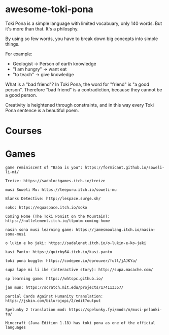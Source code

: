# awesome-toki-pona

Toki Pona is a simple language with limited vocabuary, only 140 words. But it's more than that. It's a philosphy.

By using so few words, you have to break down big concepts into simple things.

For example:
* Geologist -> Person of earth knowledge
* "I am hungry" -> want eat
* "to teach" -> give knowledge

What is a "bad friend"? In Toki Pona, the word for "friend" is "a good person". Therefore "bad friend" is a contradiction, because they cannot be a good person.

Creativity is heightened through constraints, and in this way every Toki Pona sentence is a beautiful poem.

# Courses

# Games


    game reminiscent of "Baba is you": https://formicant.github.io/soweli-li-mi/

    Treize: https://sadblockgames.itch.io/treize

    musi Soweli Mu: https://teepuru.itch.io/soweli-mu

    Blanks Detective: http://lespace.surge.sh/

    soko: https://equaspace.itch.io/soko

    Coming Home (The Toki Ponist on the Mountain): https://nullelement.itch.io/ttpotm-coming-home

    nasin sona musi learning game: https://jamesmoulang.itch.io/nasin-sona-musi

    o lukin e ko jaki: https://sadalenet.itch.io/o-lukin-e-ko-jaki

    kasi Panto: https://quirby64.itch.io/kasi-panto

    toki pona boggle: https://codepen.io/eprouver/full/jAJKYa/

    supa lape mi li ike (interactive story): http://supa.macache.com/

    sp learning game: https://whtspc.github.io/

    jan mun: https://scratch.mit.edu/projects/174113357/

    partial Cards Against Humanity translation: https://jsbin.com/bilurojopi/2/edit?output

    Spelunky 2 translation mod: https://spelunky.fyi/mods/m/musi-pelanki-tu/

    Minecraft (Java Edition 1.18) has toki pona as one of the official languages

